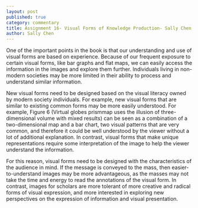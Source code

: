 ```yaml
---
layout: post
published: true
category: commentary
title: Assignment 16- Visual Forms of Knowledge Production- Sally Chen
author: Sally Chen
---
```

One of the important points in the book is that our understanding and use of visual forms are based on experience. Because of our frequent exposure to certain visual forms, like bar graphs and flat maps, we can easily access the information in the images and explore them further. Individuals living in non-modern societies may be more limited in their ability to process and understand similar information. 

New visual forms need to be designed based on the visual literacy owned by modern society individuals. For example, new visual forms that are similar to existing common forms may be more easily understood. For example, Figure 6 (Virtual globes prismmap uses the illusion of three-dimensional volume with mixed results) can be seen as a combination of a two-dimensional map and a bar chart, two visual patterns that are very common, and therefore it could be well understood by the viewer without a lot of additional explanation. In contrast, visual forms that make unique representations require some interpretation of the image to help the viewer understand the information.

For this reason, visual forms need to be designed with the characteristics of the audience in mind. If the message is conveyed to the mass, then easier-to-understand images may be more advantageous, as the masses may not take the time and energy to read the annotations of the visual form. In contrast, images for scholars are more tolerant of more creative and radical forms of visual expression, and more interested in exploring new perspectives on the expression of information and visual presentation.
